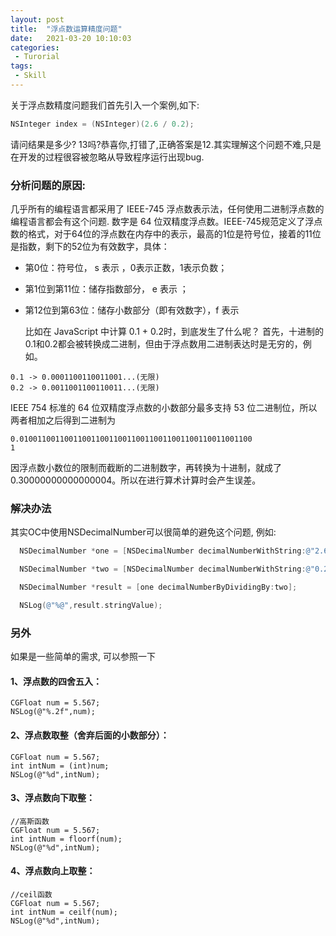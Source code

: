 ```yaml
---
layout: post
title:  "浮点数运算精度问题"
date:   2021-03-20 10:10:03
categories:
 - Turorial
tags:
 - Skill
---
```


关于浮点数精度问题我们首先引入一个案例,如下:

```objective-c
NSInteger index = (NSInteger)(2.6 / 0.2);
```

请问结果是多少? 13吗?恭喜你,打错了,正确答案是12.其实理解这个问题不难,只是在开发的过程很容被忽略从导致程序运行出现bug.

### 分析问题的原因:

几乎所有的编程语言都采用了 IEEE-745 浮点数表示法，任何使用二进制浮点数的编程语言都会有这个问题. 数字是 64 位双精度浮点数。IEEE-745规范定义了浮点数的格式，对于64位的浮点数在内存中的表示，最高的1位是符号位，接着的11位是指数，剩下的52位为有效数字，具体：

- 第0位：符号位， s 表示 ，0表示正数，1表示负数；

- 第1位到第11位：储存指数部分， e 表示 ；

- 第12位到第63位：储存小数部分（即有效数字），f 表示

  比如在 JavaScript 中计算 0.1 + 0.2时，到底发生了什么呢？
  首先，十进制的0.1和0.2都会被转换成二进制，但由于浮点数用二进制表达时是无穷的，例如。

```
0.1 -> 0.0001100110011001...(无限)
0.2 -> 0.0011001100110011...(无限)
```

IEEE 754 标准的 64 位双精度浮点数的小数部分最多支持 53 位二进制位，所以两者相加之后得到二进制为

```
0.0100110011001100110011001100110011001100110011001100     
1
```

因浮点数小数位的限制而截断的二进制数字，再转换为十进制，就成了 0.30000000000000004。所以在进行算术计算时会产生误差。

### 解决办法

其实OC中使用NSDecimalNumber可以很简单的避免这个问题, 例如:

```objective-c
  NSDecimalNumber *one = [NSDecimalNumber decimalNumberWithString:@"2.6"];

  NSDecimalNumber *two = [NSDecimalNumber decimalNumberWithString:@"0.2"];

  NSDecimalNumber *result = [one decimalNumberByDividingBy:two];

  NSLog(@"%@",result.stringValue);
```

### 另外

如果是一些简单的需求, 可以参照一下

#### 1、浮点数的四舍五入：

```
CGFloat num = 5.567;
NSLog(@"%.2f",num);
```

#### 2、浮点数取整（舍弃后面的小数部分）：

```
CGFloat num = 5.567;
int intNum = (int)num;
NSLog(@"%d",intNum);
```

#### 3、浮点数向下取整：

```
//高斯函数
CGFloat num = 5.567;
int intNum = floorf(num);
NSLog(@"%d",intNum); 
```

#### 4、浮点数向上取整：

```
//ceil函数
CGFloat num = 5.567;
int intNum = ceilf(num);
NSLog(@"%d",intNum);
```

